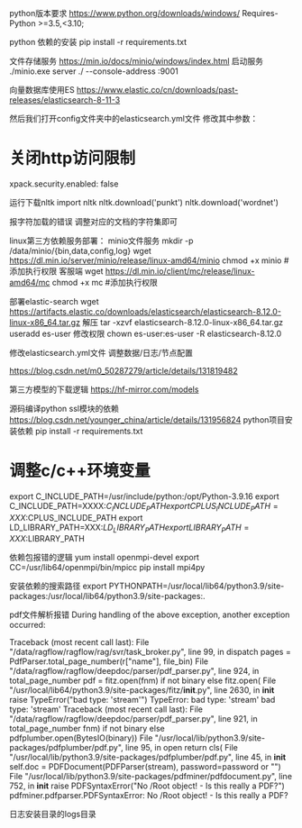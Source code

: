 python版本要求
https://www.python.org/downloads/windows/
Requires-Python >=3.5,<3.10;

python 依赖的安装
pip install -r requirements.txt 

文件存储服务
https://min.io/docs/minio/windows/index.html
启动服务
./minio.exe server ./ --console-address :9001

向量数据库使用ES
https://www.elastic.co/cn/downloads/past-releases/elasticsearch-8-11-3

然后我们打开config文件夹中的elasticsearch.yml文件
修改其中参数：
# 关闭http访问限制
xpack.security.enabled: false


运行下载nltk
import nltk
nltk.download('punkt')
nltk.download('wordnet')

报字符加载的错误
调整对应的文档的字符集即可

linux第三方依赖服务部署：
minio文件服务
mkdir -p /data/minio/{bin,data,config,log}
wget https://dl.min.io/server/minio/release/linux-amd64/minio
chmod +x minio  #添加执行权限
客服端
wget https://dl.min.io/client/mc/release/linux-amd64/mc
chmod +x mc  #添加执行权限


部署elastic-search
wget https://artifacts.elastic.co/downloads/elasticsearch/elasticsearch-8.12.0-linux-x86_64.tar.gz
解压
tar -xzvf elasticsearch-8.12.0-linux-x86_64.tar.gz 
useradd es-user
修改权限
chown es-user:es-user -R elasticsearch-8.12.0

修改elasticsearch.yml文件
调整数据/日志/节点配置

https://blog.csdn.net/m0_50287279/article/details/131819482


第三方模型的下载逻辑
https://hf-mirror.com/models

源码编译python ssl模块的依赖
https://blog.csdn.net/younger_china/article/details/131956824
python项目安装依赖
pip install -r requirements.txt 

# 调整c/c++环境变量
export C_INCLUDE_PATH=/usr/include/python:/opt/Python-3.9.16
export C_INCLUDE_PATH=XXXX:$C_INCLUDE_PATH
export CPLUS_INCLUDE_PATH=XXX:$CPLUS_INCLUDE_PATH
export LD_LIBRARY_PATH=XXX:$LD_LIBRARY_PATH
export LIBRARY_PATH=XXX:$LIBRARY_PATH

依赖包报错的逻辑
yum install openmpi-devel
export CC=/usr/lib64/openmpi/bin/mpicc
pip install mpi4py

安装依赖的搜索路径
export PYTHONPATH=/usr/local/lib64/python3.9/site-packages:/usr/local/lib64/python3.9/site-packages:.


pdf文件解析报错
During handling of the above exception, another exception occurred:

Traceback (most recent call last):
  File "/data/ragflow/ragflow/rag/svr/task_broker.py", line 99, in dispatch
    pages = PdfParser.total_page_number(r["name"], file_bin)
  File "/data/ragflow/ragflow/deepdoc/parser/pdf_parser.py", line 924, in total_page_number
    pdf = fitz.open(fnm) if not binary else fitz.open(
  File "/usr/local/lib64/python3.9/site-packages/fitz/__init__.py", line 2630, in __init__
    raise TypeError("bad type: 'stream'")
TypeError: bad type: 'stream'
bad type: 'stream'
Traceback (most recent call last):
  File "/data/ragflow/ragflow/deepdoc/parser/pdf_parser.py", line 921, in total_page_number
    fnm) if not binary else pdfplumber.open(BytesIO(binary))
  File "/usr/local/lib/python3.9/site-packages/pdfplumber/pdf.py", line 95, in open
    return cls(
  File "/usr/local/lib/python3.9/site-packages/pdfplumber/pdf.py", line 45, in __init__
    self.doc = PDFDocument(PDFParser(stream), password=password or "")
  File "/usr/local/lib/python3.9/site-packages/pdfminer/pdfdocument.py", line 752, in __init__
    raise PDFSyntaxError("No /Root object! - Is this really a PDF?")
pdfminer.pdfparser.PDFSyntaxError: No /Root object! - Is this really a PDF?

日志安装目录的logs目录
